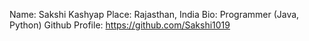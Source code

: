 Name: Sakshi Kashyap
Place: Rajasthan, India
Bio: Programmer (Java, Python)
Github Profile: https://github.com/Sakshi1019
